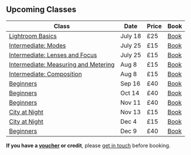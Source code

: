 ## Upcoming Classes

Class     | Date   | Price | Book
----------|--------|---------|------
[Lightroom Basics](/lightroom/) | July 18 | £25 | <a href="https://ti.to/photo-school/photography-classes-2018" class="btn btn--primary">Book</a>
[Intermediate: Modes](/intermediate-photography/) | July 25 | £15 | <a href="https://ti.to/photo-school/photography-classes-2018" class="btn btn--primary">Book</a>
[Intermediate: Lenses and Focus ](/intermediate-photography/) | July 25 | £15 | <a href="https://ti.to/photo-school/photography-classes-2018" class="btn btn--primary">Book</a>
[Intermediate: Measuring and Metering](/intermediate-photography/) | Aug 8 | £15 | <a href="https://ti.to/photo-school/photography-classes-2018" class="btn btn--primary">Book</a>
[Intermediate: Composition ](/intermediate-photography/) | Aug 8 | £15 | <a href="https://ti.to/photo-school/photography-classes-2018" class="btn btn--primary">Book</a>
[Beginners](/beginners-photography/) | Sep 16 | £40 | <a href="https://ti.to/photo-school/beginners-photography-stirchley-sept-18" class="btn btn--primary">Book</a>
[Beginners](/beginners-photography/) | Oct 14 | £40 | <a href="https://ti.to/photo-school/beginners-photography-stirchley-oct-18" class="btn btn--primary">Book</a>
[Beginners](/beginners-photography/) | Nov 11 | £40 | <a href="https://ti.to/photo-school/beginners-photography-stirchley-nov-18" class="btn btn--primary">Book</a>
[City at Night](/city-at-night) | Nov 13 | £15 | <a href="https://ti.to/photo-school/birmingham-photo-walks" class="btn btn--primary">Book</a>
[City at Night](/city-at-night) | Dec 4 | £15 | <a href="https://ti.to/photo-school/birmingham-photo-walks" class="btn btn--primary">Book</a>
[Beginners](/beginners-photography/) | Dec 9  | £40 | <a href="https://ti.to/photo-school/beginners-photography-stirchley-dec-18" class="btn btn--primary">Book</a>

**If you have a [voucher](/gift-vouchers/) or credit**, please [get in touch](/contact/) before booking.


